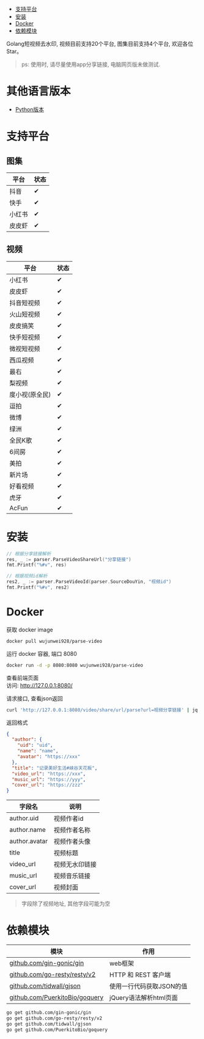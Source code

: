    * [支持平台](#支持平台)
   * [安装](#安装)
   * [Docker](#docker)
   * [依赖模块](#依赖模块)

Golang短视频去水印, 视频目前支持20个平台, 图集目前支持4个平台, 欢迎各位Star。
> ps: 使用时, 请尽量使用app分享链接, 电脑网页版未做测试.

# 其他语言版本
- [Python版本](https://github.com/wujunwei928/parse-video-py)

# 支持平台
## 图集
| 平台  | 状态 | 
|-----|----|
| 抖音  | ✔  |
| 快手  | ✔  | 
| 小红书 | ✔  | 
| 皮皮虾 | ✔  | 

## 视频
| 平台       | 状态 |
|----------|----|
| 小红书      | ✔  |
| 皮皮虾      | ✔  |
| 抖音短视频    | ✔  |
| 火山短视频    | ✔  |
| 皮皮搞笑     | ✔  |
| 快手短视频    | ✔  |
| 微视短视频    | ✔  |
| 西瓜视频     | ✔  |
| 最右       | ✔  |
| 梨视频      | ✔  |
| 度小视(原全民) | ✔  |
| 逗拍       | ✔  |
| 微博       | ✔  |
| 绿洲       | ✔  |
| 全民K歌     | ✔  |
| 6间房      | ✔  |
| 美拍       | ✔  |
| 新片场      | ✔  |
| 好看视频     | ✔  |
| 虎牙       | ✔  |
| AcFun    | ✔  |

# 安装
```go
// 根据分享链接解析
res, _ := parser.ParseVideoShareUrl("分享链接")
fmt.Printf("%#v", res)

// 根据视频id解析
res2, _ := parser.ParseVideoId(parser.SourceDouYin, "视频id")
fmt.Printf("%#v", res2)
```

# Docker
获取 docker image
```bash
docker pull wujunwei928/parse-video
```

运行 docker 容器, 端口 8080
```bash
docker run -d -p 8080:8080 wujunwei928/parse-video
```

查看前端页面  
访问: http://127.0.0.1:8080/  

请求接口, 查看json返回
```bash
curl 'http://127.0.0.1:8080/video/share/url/parse?url=视频分享链接' | jq
```
返回格式
```json
{
  "author": {
    "uid": "uid",
    "name": "name",
    "avatar": "https://xxx"
  },
  "title": "记录美好生活#峡谷天花板",
  "video_url": "https://xxx",
  "music_url": "https://yyy",
  "cover_url": "https://zzz"
}
```
| 字段名 | 说明 | 
| ---- | ---- | 
| author.uid | 视频作者id |
| author.name | 视频作者名称 |
| author.avatar | 视频作者头像 |
| title | 视频标题 | 
| video_url | 视频无水印链接 | 
| music_url | 视频音乐链接 | 
| cover_url | 视频封面 | 
> 字段除了视频地址, 其他字段可能为空

# 依赖模块
|模块|作用|
|---|---|
| [github.com/gin-gonic/gin](https://github.com/gin-gonic/gin) | web框架 |
| [github.com/go-resty/resty/v2](https://github.com/go-resty/resty/v2) | HTTP 和 REST 客户端 |
| [github.com/tidwall/gjson](https://github.com/tidwall/gjson) | 使用一行代码获取JSON的值 |
| [github.com/PuerkitoBio/goquery](https://github.com/PuerkitoBio/goquery)  | jQuery语法解析html页面 |

```bash
go get github.com/gin-gonic/gin
go get github.com/go-resty/resty/v2
go get github.com/tidwall/gjson
go get github.com/PuerkitoBio/goquery
```

